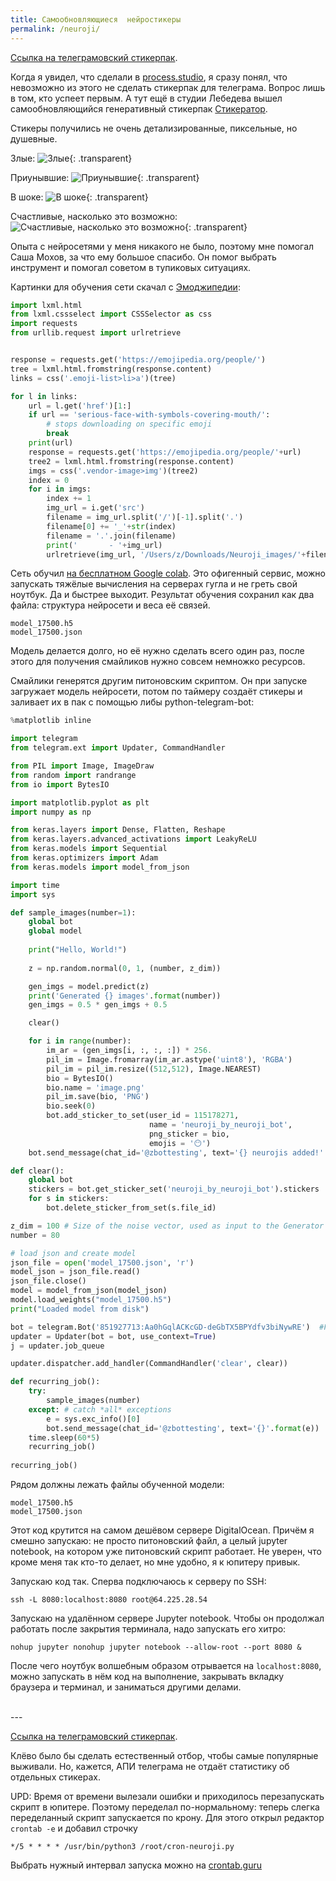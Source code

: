 ```yaml
---
title: Самообновляющиеся  нейростикеры
permalink: /neuroji/
---
```


[Ссылка на телеграмовский стикерпак](https://t.me/addstickers/neuroji_by_neuroji_bot).

Когда я увидел, что сделали в [process.studio](https://process.studio/works/aimoji-ai-generated-emoji/), я сразу понял, что невозможно из этого не сделать стикерпак для телеграма. Вопрос лишь в том, кто успеет первым. А тут ещё в студии Лебедева вышел самообновляющийся генеративный стикерпак [Стикератор](https://www.artlebedev.ru/stickers/stickerator/).

Стикеры получились не очень детализированные, пиксельные, но душевные.

Злые:
![Злые]({{site.baseurl}}/media/neuroji-evilous.png){: .transparent}

Приунывшие:
![Приунывшие]({{site.baseurl}}/media/neuroji-sad.png){: .transparent}

В шоке:
![В шоке]({{site.baseurl}}/media/neuroji-shocked.png){: .transparent}

Счастливые, насколько это возможно:
![Счастливые, насколько это возможно]({{site.baseurl}}/media/neuroji-happy.png){: .transparent}


Опыта с нейросетями у меня никакого не было, поэтому мне помогал Саша Мохов, за что ему большое спасибо. Он помог выбрать инструмент и помогал советом в тупиковых ситуациях.


Картинки для обучения сети скачал с [Эмоджипедии](https://emojipedia.org/people/):

``` python
import lxml.html
from lxml.cssselect import CSSSelector as css
import requests
from urllib.request import urlretrieve


response = requests.get('https://emojipedia.org/people/')
tree = lxml.html.fromstring(response.content)
links = css('.emoji-list>li>a')(tree)

for l in links:
    url = l.get('href')[1:]
    if url == 'serious-face-with-symbols-covering-mouth/':
        # stops downloading on specific emoji
        break
    print(url)
    response = requests.get('https://emojipedia.org/people/'+url)
    tree2 = lxml.html.fromstring(response.content)
    imgs = css('.vendor-image>img')(tree2)
    index = 0
    for i in imgs:
        index += 1
        img_url = i.get('src')
        filename = img_url.split('/')[-1].split('.')
        filename[0] += '_'+str(index)
        filename = '.'.join(filename)
        print('       - '+img_url)
        urlretrieve(img_url, '/Users/z/Downloads/Neuroji_images/'+filename)
```





Сеть обучил [на бесплатном Google colab](https://colab.research.google.com/drive/12B4BpvVH_Wo20xLWpDW5jADhYHDEuEIY#scrollTo=VBa6Ggebt5BR). Это офигенный сервис, можно запускать тяжёлые вычисления на серверах гугла и не греть свой ноутбук. Да и быстрее выходит. Результат обучения сохранил как два файла: структура нейросети и веса её связей.

```
model_17500.h5
model_17500.json
```

Модель делается долго, но её нужно сделать всего один раз, после этого для получения смайликов нужно совсем немножко ресурсов.

Смайлики генерятся другим питоновским скриптом. Он при запуске загружает модель нейросети, потом по таймеру создаёт стикеры и заливает их в пак с помощью либы python-telegram-bot:

``` python
%matplotlib inline

import telegram
from telegram.ext import Updater, CommandHandler

from PIL import Image, ImageDraw
from random import randrange
from io import BytesIO

import matplotlib.pyplot as plt
import numpy as np

from keras.layers import Dense, Flatten, Reshape
from keras.layers.advanced_activations import LeakyReLU
from keras.models import Sequential
from keras.optimizers import Adam
from keras.models import model_from_json

import time
import sys

def sample_images(number=1):
    global bot
    global model
    
    print("Hello, World!")
    
    z = np.random.normal(0, 1, (number, z_dim))

    gen_imgs = model.predict(z)
    print('Generated {} images'.format(number))
    gen_imgs = 0.5 * gen_imgs + 0.5

    clear()

    for i in range(number):
        im_ar = (gen_imgs[i, :, :, :]) * 256.
        pil_im = Image.fromarray(im_ar.astype('uint8'), 'RGBA')
        pil_im = pil_im.resize((512,512), Image.NEAREST)
        bio = BytesIO()
        bio.name = 'image.png'
        pil_im.save(bio, 'PNG')
        bio.seek(0)
        bot.add_sticker_to_set(user_id = 115178271, 
                               name = 'neuroji_by_neuroji_bot',
                               png_sticker = bio,
                               emojis = '😶')
    bot.send_message(chat_id='@zbottesting', text='{} neurojis added!'.format(number))

def clear():
    global bot
    stickers = bot.get_sticker_set('neuroji_by_neuroji_bot').stickers
    for s in stickers:
        bot.delete_sticker_from_set(s.file_id)

z_dim = 100 # Size of the noise vector, used as input to the Generator
number = 80

# load json and create model
json_file = open('model_17500.json', 'r')
model_json = json_file.read()
json_file.close()
model = model_from_json(model_json)
model.load_weights("model_17500.h5")
print("Loaded model from disk")

bot = telegram.Bot('851927713:Aa0hGqlACKcGD-deGbTX5BPYdfv3biNywRE')  #FIXME paste your token here
updater = Updater(bot = bot, use_context=True)
j = updater.job_queue

updater.dispatcher.add_handler(CommandHandler('clear', clear))

def recurring_job():
    try:
        sample_images(number)
    except: # catch *all* exceptions
        e = sys.exc_info()[0]
        bot.send_message(chat_id='@zbottesting', text='{}'.format(e))
    time.sleep(60*5)
    recurring_job()
    
recurring_job()
```

Рядом должны лежать файлы обученной модели:
```
model_17500.h5
model_17500.json
```

Этот код крутится на самом дешёвом сервере DigitalOcean. Причём я смешно запускаю: не просто питоновский файл, а целый jupyter notebook, на котором уже питоновский скрипт работает. Не уверен, что кроме меня так кто-то делает, но мне удобно, я к юпитеру привык.

Запускаю код так. Сперва подключаюсь к серверу по SSH:
```
ssh -L 8080:localhost:8080 root@64.225.28.54
```

Запускаю на удалённом сервере Jupyter notebook. Чтобы он продолжал работать после закрытия терминала, надо запускать его хитро:
```
nohup jupyter nonohup jupyter notebook --allow-root --port 8080 &
```

После чего ноутбук волшебным образом отрывается на `localhost:8080`, можно запускать в нём код на выполнение, закрывать вкладку браузера и терминал, и заниматься другими делами.

<br>
---
<br>

[Ссылка на телеграмовский стикерпак](https://t.me/addstickers/neuroji_by_neuroji_bot).

Клёво было бы сделать естественный отбор, чтобы самые популярные выживали. Но, кажется, АПИ телеграма не отдаёт статистику об отдельных стикерах.

UPD: Время от времени вылезали ошибки и приходилось перезапускать скрипт в юпитере. Поэтому переделал по-нормальному: теперь слегка переделанный скрипт запускается по крону. Для этого открыл редактор `crontab -e` и добавил строчку

```*/5 * * * * /usr/bin/python3 /root/cron-neuroji.py```

Выбрать нужный интервал запуска можно на [crontab.guru](https://crontab.guru/)


